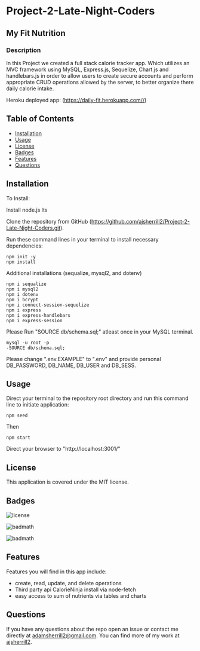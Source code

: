 # Project-2-Late-Night-Coders

## My Fit Nutrition 

### Description

In this Project we created a full stack calorie tracker app. Which utilizes an MVC framework using MySQL, Express.js, Sequelize, Chart.js and handlebars.js in order to allow users to create secure accounts and perform appropriate CRUD operations allowed by the server, to better organize there daily calorie intake.

Heroku deployed app:
(https://daily-fit.herokuapp.com//)

## Table of Contents

- [Installation](#installation)
- [Usage](#usage)
- [License](#license)
- [Badges](#Badges)
- [Features](#Features)
- [Questions](#Questions)

## Installation

To Install:

Install node.js lts

Clone the repository from GitHub (https://github.com/ajsherrill2/Project-2-Late-Night-Coders.git).

Run these command lines in your terminal to install necessary dependencies:

```
npm init -y
npm install
```

Additional installations (sequalize, mysql2, and dotenv)

```
npm i sequalize
npm i mysql2
npm i dotenv
npm i bcrypt
npm i connect-session-sequelize
npm i express
npm i express-handlebars
npm i express-session
```

Please Run "SOURCE db/schema.sql;" atleast once in your MySQL terminal.

```
mysql -u root -p
-SOURCE db/schema.sql;
```

Please change ".env.EXAMPLE" to ".env" and provide personal DB_PASSWORD, DB_NAME, DB_USER and DB_SESS.

## Usage

Direct your terminal to the repository root directory and run this command line to initiate application:

```
npm seed
```

Then

```
npm start
```

Direct your browser to "http://localhost:3001/"

## License

This application is covered under the MIT license.

## Badges

![license](https://img.shields.io/badge/license-MIT-yellow.svg)

![badmath](https://img.shields.io/github/languages/top/lernantino/badmath)

![badmath](https://img.shields.io/github/repo-size/ajsherrill2/Project-2-Late-Night-Coders)

## Features

Features you will find in this app include:

- create, read, update, and delete operations
- Third party api CalorieNinja install via node-fetch
- easy access to sum of nutrients via tables and charts

## Questions

If you have any questions about the repo open an issue or contact me directly at adamsherrill2@gmail.com. You can find more of my work at [ajsherrill2](https://github.com/ajsherrill2/).

